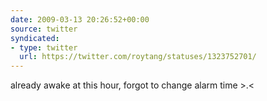 ```yaml
---
date: 2009-03-13 20:26:52+00:00
source: twitter
syndicated:
- type: twitter
  url: https://twitter.com/roytang/statuses/1323752701/
---
```


already awake at this hour, forgot to change alarm time &gt;.&lt;